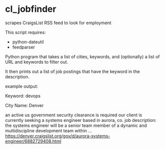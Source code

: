 # cl_jobfinder
scrapes CraigsList RSS feed to look for employment


This script requires:
- python-dateutil 
- feedparser

Python program that takes a list of cities, keywords, and (optionally) a list of URL and keywords to filter out.

It then prints out a list of job postings that have the keyword in the description.

example output:

Keyword: devops

City Name: Denver

an active us government security clearance is required our client is currently seeking a systems engineer based in aurora, co. job description: the systems engineer will be a senior team member of a dynamic and multidiscipline development team within ...
https://denver.craigslist.org/gov/d/aurora-systems-engineer/6882729408.html
